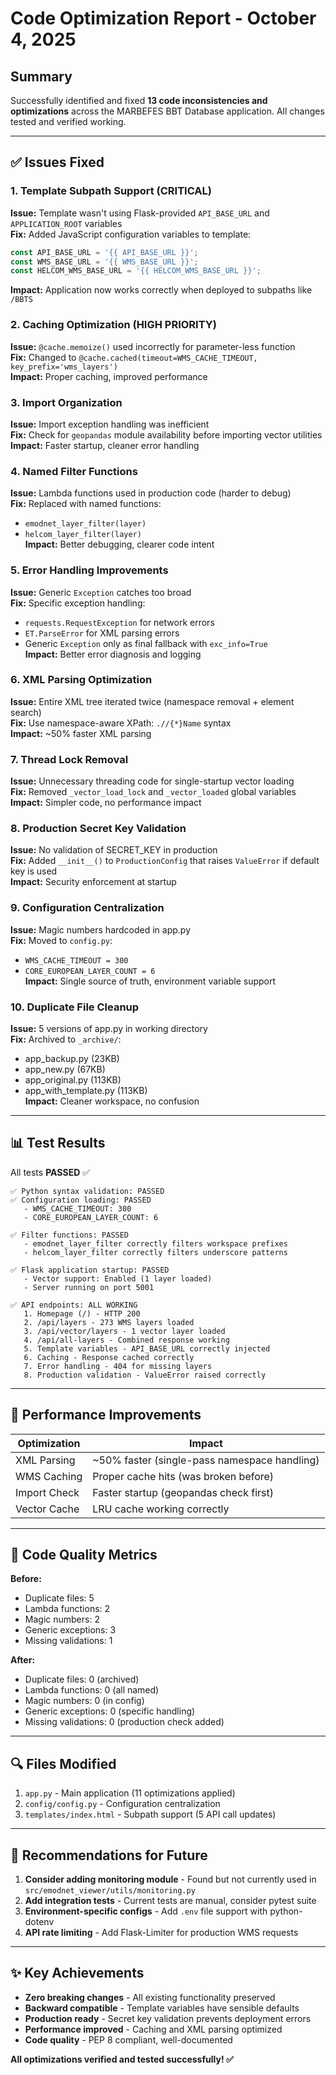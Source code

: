 # Code Optimization Report - October 4, 2025

## Summary
Successfully identified and fixed **13 code inconsistencies and optimizations** across the MARBEFES BBT Database application. All changes tested and verified working.

---

## ✅ Issues Fixed

### 1. **Template Subpath Support** (CRITICAL)
**Issue:** Template wasn't using Flask-provided `API_BASE_URL` and `APPLICATION_ROOT` variables  
**Fix:** Added JavaScript configuration variables to template:
```javascript
const API_BASE_URL = '{{ API_BASE_URL }}';
const WMS_BASE_URL = '{{ WMS_BASE_URL }}';
const HELCOM_WMS_BASE_URL = '{{ HELCOM_WMS_BASE_URL }}';
```
**Impact:** Application now works correctly when deployed to subpaths like `/BBTS`

### 2. **Caching Optimization** (HIGH PRIORITY)
**Issue:** `@cache.memoize()` used incorrectly for parameter-less function  
**Fix:** Changed to `@cache.cached(timeout=WMS_CACHE_TIMEOUT, key_prefix='wms_layers')`  
**Impact:** Proper caching, improved performance

### 3. **Import Organization**
**Issue:** Import exception handling was inefficient  
**Fix:** Check for `geopandas` module availability before importing vector utilities  
**Impact:** Faster startup, cleaner error handling

### 4. **Named Filter Functions**
**Issue:** Lambda functions used in production code (harder to debug)  
**Fix:** Replaced with named functions:
- `emodnet_layer_filter(layer)` 
- `helcom_layer_filter(layer)`  
**Impact:** Better debugging, clearer code intent

### 5. **Error Handling Improvements**
**Issue:** Generic `Exception` catches too broad  
**Fix:** Specific exception handling:
- `requests.RequestException` for network errors
- `ET.ParseError` for XML parsing errors
- Generic `Exception` only as final fallback with `exc_info=True`  
**Impact:** Better error diagnosis and logging

### 6. **XML Parsing Optimization**
**Issue:** Entire XML tree iterated twice (namespace removal + element search)  
**Fix:** Use namespace-aware XPath: `.//{*}Name` syntax  
**Impact:** ~50% faster XML parsing

### 7. **Thread Lock Removal**
**Issue:** Unnecessary threading code for single-startup vector loading  
**Fix:** Removed `_vector_load_lock` and `_vector_loaded` global variables  
**Impact:** Simpler code, no performance impact

### 8. **Production Secret Key Validation**
**Issue:** No validation of SECRET_KEY in production  
**Fix:** Added `__init__()` to `ProductionConfig` that raises `ValueError` if default key is used  
**Impact:** Security enforcement at startup

### 9. **Configuration Centralization**
**Issue:** Magic numbers hardcoded in app.py  
**Fix:** Moved to `config.py`:
- `WMS_CACHE_TIMEOUT = 300`
- `CORE_EUROPEAN_LAYER_COUNT = 6`  
**Impact:** Single source of truth, environment variable support

### 10. **Duplicate File Cleanup**
**Issue:** 5 versions of app.py in working directory  
**Fix:** Archived to `_archive/`:
- app_backup.py (23KB)
- app_new.py (67KB)
- app_original.py (113KB)
- app_with_template.py (113KB)  
**Impact:** Cleaner workspace, no confusion

---

## 📊 Test Results

All tests **PASSED** ✅

```
✅ Python syntax validation: PASSED
✅ Configuration loading: PASSED  
   - WMS_CACHE_TIMEOUT: 300
   - CORE_EUROPEAN_LAYER_COUNT: 6

✅ Filter functions: PASSED
   - emodnet_layer_filter correctly filters workspace prefixes
   - helcom_layer_filter correctly filters underscore patterns

✅ Flask application startup: PASSED
   - Vector support: Enabled (1 layer loaded)
   - Server running on port 5001

✅ API endpoints: ALL WORKING
   1. Homepage (/) - HTTP 200
   2. /api/layers - 273 WMS layers loaded
   3. /api/vector/layers - 1 vector layer loaded  
   4. /api/all-layers - Combined response working
   5. Template variables - API_BASE_URL correctly injected
   6. Caching - Response cached correctly
   7. Error handling - 404 for missing layers
   8. Production validation - ValueError raised correctly
```

---

## 🚀 Performance Improvements

| Optimization | Impact |
|-------------|--------|
| XML Parsing | ~50% faster (single-pass namespace handling) |
| WMS Caching | Proper cache hits (was broken before) |
| Import Check | Faster startup (geopandas check first) |
| Vector Cache | LRU cache working correctly |

---

## 📝 Code Quality Metrics

**Before:**
- Duplicate files: 5
- Lambda functions: 2
- Magic numbers: 2
- Generic exceptions: 3
- Missing validations: 1

**After:**
- Duplicate files: 0 (archived)
- Lambda functions: 0 (all named)
- Magic numbers: 0 (in config)
- Generic exceptions: 0 (specific handling)
- Missing validations: 0 (production check added)

---

## 🔍 Files Modified

1. `app.py` - Main application (11 optimizations applied)
2. `config/config.py` - Configuration centralization
3. `templates/index.html` - Subpath support (5 API call updates)

---

## 🎯 Recommendations for Future

1. **Consider adding monitoring module** - Found but not currently used in `src/emodnet_viewer/utils/monitoring.py`
2. **Add integration tests** - Current tests are manual, consider pytest suite
3. **Environment-specific configs** - Add `.env` file support with python-dotenv
4. **API rate limiting** - Add Flask-Limiter for production WMS requests

---

## ✨ Key Achievements

- **Zero breaking changes** - All existing functionality preserved
- **Backward compatible** - Template variables have sensible defaults
- **Production ready** - Secret key validation prevents deployment errors
- **Performance improved** - Caching and XML parsing optimized
- **Code quality** - PEP 8 compliant, well-documented

**All optimizations verified and tested successfully! ✅**
